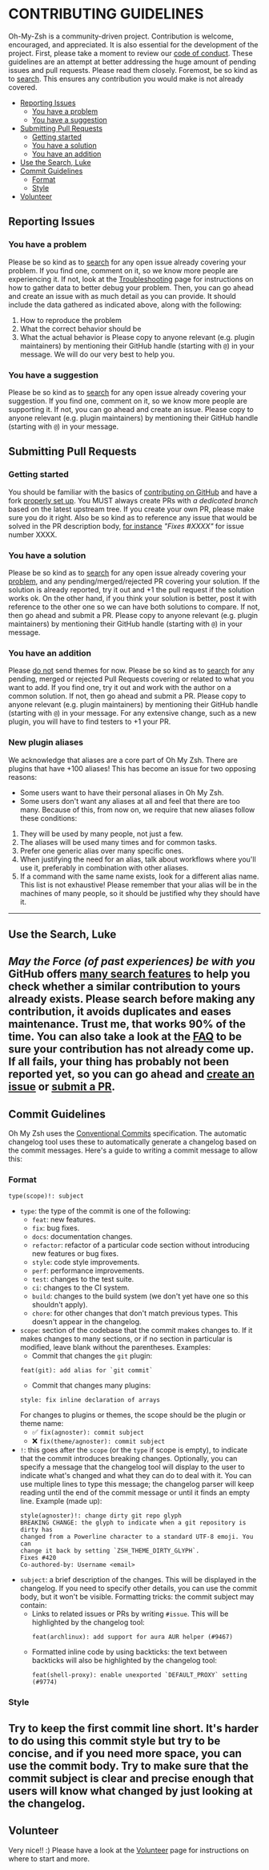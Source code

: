 # CONTRIBUTING GUIDELINES
Oh-My-Zsh is a community-driven project. Contribution is welcome, encouraged, and appreciated.
It is also essential for the development of the project.
First, please take a moment to review our [code of conduct](CODE_OF_CONDUCT.md).
These guidelines are an attempt at better addressing the huge amount of pending
issues and pull requests. Please read them closely.
Foremost, be so kind as to [search](#use-the-search-luke). This ensures any contribution
you would make is not already covered.
<!-- TOC updateonsave:true depthfrom:2 -->
- [Reporting Issues](#reporting-issues)
  - [You have a problem](#you-have-a-problem)
  - [You have a suggestion](#you-have-a-suggestion)
- [Submitting Pull Requests](#submitting-pull-requests)
  - [Getting started](#getting-started)
  - [You have a solution](#you-have-a-solution)
  - [You have an addition](#you-have-an-addition)
- [Use the Search, Luke](#use-the-search-luke)
- [Commit Guidelines](#commit-guidelines)
  - [Format](#format)
  - [Style](#style)
- [Volunteer](#volunteer)
<!-- /TOC -->
## Reporting Issues
### You have a problem
Please be so kind as to [search](#use-the-search-luke) for any open issue already covering
your problem.
If you find one, comment on it, so we know more people are experiencing it.
If not, look at the [Troubleshooting](https://github.com/ohmyzsh/ohmyzsh/wiki/Troubleshooting)
page for instructions on how to gather data to better debug your problem.
Then, you can go ahead and create an issue with as much detail as you can provide.
It should include the data gathered as indicated above, along with the following:
1. How to reproduce the problem
2. What the correct behavior should be
3. What the actual behavior is
Please copy to anyone relevant (e.g. plugin maintainers) by mentioning their GitHub handle
(starting with `@`) in your message.
We will do our very best to help you.
### You have a suggestion
Please be so kind as to [search](#use-the-search-luke) for any open issue already covering
your suggestion.
If you find one, comment on it, so we know more people are supporting it.
If not, you can go ahead and create an issue. Please copy to anyone relevant (e.g. plugin
maintainers) by mentioning their GitHub handle (starting with `@`) in your message.
## Submitting Pull Requests
### Getting started
You should be familiar with the basics of
[contributing on GitHub](https://help.github.com/articles/using-pull-requests) and have a fork
[properly set up](https://github.com/ohmyzsh/ohmyzsh/wiki/Contribution-Technical-Practices).
You MUST always create PRs with _a dedicated branch_ based on the latest upstream tree.
If you create your own PR, please make sure you do it right. Also be so kind as to reference
any issue that would be solved in the PR description body,
[for instance](https://help.github.com/articles/closing-issues-via-commit-messages/)
_"Fixes #XXXX"_ for issue number XXXX.
### You have a solution
Please be so kind as to [search](#use-the-search-luke) for any open issue already covering
your [problem](#you-have-a-problem), and any pending/merged/rejected PR covering your solution.
If the solution is already reported, try it out and +1 the pull request if the
solution works ok. On the other hand, if you think your solution is better, post
it with reference to the other one so we can have both solutions to compare.
If not, then go ahead and submit a PR. Please copy to anyone relevant (e.g. plugin
maintainers) by mentioning their GitHub handle (starting with `@`) in your message.
### You have an addition
Please [do not](https://github.com/ohmyzsh/ohmyzsh/wiki/Themes#dont-send-us-your-theme-for-now)
send themes for now.
Please be so kind as to [search](#use-the-search-luke) for any pending, merged or rejected Pull Requests
covering or related to what you want to add.
If you find one, try it out and work with the author on a common solution.
If not, then go ahead and submit a PR. Please copy to anyone relevant (e.g. plugin
maintainers) by mentioning their GitHub handle (starting with `@`) in your message.
For any extensive change, such as a new plugin, you will have to find testers to +1 your PR.
### New plugin aliases
We acknowledge that aliases are a core part of Oh My Zsh. There are plugins that have +100 aliases!
This has become an issue for two opposing reasons:
- Some users want to have their personal aliases in Oh My Zsh.
- Some users don't want any aliases at all and feel that there are too many.
Because of this, from now on, we require that new aliases follow these conditions:
1. They will be used by many people, not just a few.
2. The aliases will be used many times and for common tasks.
3. Prefer one generic alias over many specific ones.
4. When justifying the need for an alias, talk about workflows where you'll use it,
   preferably in combination with other aliases.
5. If a command with the same name exists, look for a different alias name.
This list is not exhaustive! Please remember that your alias will be in the machines of many people,
so it should be justified why they should have it.
----
## Use the Search, Luke
_May the Force (of past experiences) be with you_
GitHub offers [many search features](https://help.github.com/articles/searching-github/)
to help you check whether a similar contribution to yours already exists. Please search
before making any contribution, it avoids duplicates and eases maintenance. Trust me,
that works 90% of the time.
You can also take a look at the [FAQ](https://github.com/ohmyzsh/ohmyzsh/wiki/FAQ)
to be sure your contribution has not already come up.
If all fails, your thing has probably not been reported yet, so you can go ahead
and [create an issue](#reporting-issues) or [submit a PR](#submitting-pull-requests).
----
## Commit Guidelines
Oh My Zsh uses the [Conventional Commits](https://www.conventionalcommits.org/en/v1.0.0/)
specification. The automatic changelog tool uses these to automatically generate
a changelog based on the commit messages. Here's a guide to writing a commit message
to allow this:
### Format
```
type(scope)!: subject
```
- `type`: the type of the commit is one of the following:
  - `feat`: new features.
  - `fix`: bug fixes.
  - `docs`: documentation changes.
  - `refactor`: refactor of a particular code section without introducing
    new features or bug fixes.
  - `style`: code style improvements.
  - `perf`: performance improvements.
  - `test`: changes to the test suite.
  - `ci`: changes to the CI system.
  - `build`: changes to the build system (we don't yet have one so this shouldn't apply).
  - `chore`: for other changes that don't match previous types. This doesn't appear
    in the changelog.
- `scope`: section of the codebase that the commit makes changes to. If it makes changes to
  many sections, or if no section in particular is modified, leave blank without the parentheses.
  Examples:
  - Commit that changes the `git` plugin:
  ```
  feat(git): add alias for `git commit`
  ```
  - Commit that changes many plugins:
  ```
  style: fix inline declaration of arrays
  ```
  For changes to plugins or themes, the scope should be the plugin or theme name:
  - ✅ `fix(agnoster): commit subject`
  - ❌ `fix(theme/agnoster): commit subject`
- `!`: this goes after the `scope` (or the `type` if scope is empty), to indicate that the commit
  introduces breaking changes.
  Optionally, you can specify a message that the changelog tool will display to the user to indicate
  what's changed and what they can do to deal with it. You can use multiple lines to type this message;
  the changelog parser will keep reading until the end of the commit message or until it finds an empty
  line.
  Example (made up):
  ```
  style(agnoster)!: change dirty git repo glyph
  BREAKING CHANGE: the glyph to indicate when a git repository is dirty has
  changed from a Powerline character to a standard UTF-8 emoji. You can
  change it back by setting `ZSH_THEME_DIRTY_GLYPH`.
  Fixes #420
  Co-authored-by: Username <email>
  ```
- `subject`: a brief description of the changes. This will be displayed in the changelog. If you need
  to specify other details, you can use the commit body, but it won't be visible.
  Formatting tricks: the commit subject may contain:
  - Links to related issues or PRs by writing `#issue`. This will be highlighted by the changelog tool:
    ```
    feat(archlinux): add support for aura AUR helper (#9467)
    ```
  - Formatted inline code by using backticks: the text between backticks will also be highlighted by
    the changelog tool:
    ```
    feat(shell-proxy): enable unexported `DEFAULT_PROXY` setting (#9774)
    ```
### Style
Try to keep the first commit line short. It's harder to do using this commit style but try to be
concise, and if you need more space, you can use the commit body. Try to make sure that the commit
subject is clear and precise enough that users will know what changed by just looking at the changelog.
----
## Volunteer
Very nice!! :)
Please have a look at the [Volunteer](https://github.com/ohmyzsh/ohmyzsh/wiki/Volunteers)
page for instructions on where to start and more.
